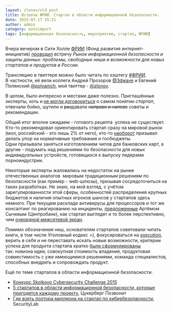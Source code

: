 ```yaml
---
layout: zlonov/old_post
title: Встреча ФРИИ. Стартап в области информационной безопасности.
date: 2015-07-17 15:21
author: admin
category: autoimport
tags: [информационная безопасность, мероприятие, стартап, ФРИИ]
---
```

Вчера вечером в Сити Холле <a href="http://www.iidf.ru/about/us/" target="_blank">ФРИИ</a> (Фонд развития интернет-инициатив) <a href="https://iidf-pr.timepad.ru/event/221523/" target="_blank">проводил</a> встречу <em>Рынок информационной безопасности и защиты данных: проблемы, свободные ниши и возможности для новых стартапов и продуктов в России</em>.

Трансляцию в твиттере можно было читать по хэштегу <a href="https://twitter.com/search?q=%23ФРИИ" target="_blank">#ФРИИ</a>. В частности, её вели коллеги Андрей Прозоров <a href="https://twitter.com/3dwave/" target="_blank">@3dwave</a> и Евгений Полянский <a href="https://twitter.com/polyanich" target="_blank">@polyanich</a>, мой твиттер - <a href="https://twitter.com/zlonov" target="_blank">@zlonov</a>.

В целом, было интересно и местами даже полезно. Приглашённые эксперты, хоть и <a href="https://twitter.com/zlonov/status/621712503475732480" target="_blank">не могли договориться</a> о самом понятии <em>стартап</em>, отвечали бойко, шутили и <del>раз</del>давали <del>направо и налево</del> советы и рекомендации.

Общий итог вполне ожидаем - готового рецепта  успеха не существует. Кто-то рекомендовал ориентировать стартап сразу на мировой рынок (мол, российский - это лишь 2% от него), кто-то <a href="https://twitter.com/zlonov/status/621721190705537024" target="_blank">наоборот</a> призывал делать упор на нормативные требования и госбюджеты. Одни призывали заняться изготовлением чипов для банковских карт, а другие - подумать над решениями по безопасности для новых <em>индивидуальных</em> устройств, готовящихся к выпуску лидерами порноиндустрии.

Некоторые эксперты жаловались на недостаток на рынке отечественных аналогов  мировым традиционным решениям по безопасности (как пример - web-шлюзы), призывая сосредоточиться на таких разработках. Не знаю, на мой взгляд, с учётом зарегулированности этой сферы, особенностей распределения крупных бюджетов и наличия опытных игроков шансов у стартапов здесь немного. При текущем раскладе антивирусы для процессоров и тот же консалтинг по реагированию на инциденты, <a href="https://twitter.com/zlonov/status/621716462399586304" target="_blank">предложенные</a> Артёмом Сычевым (Центробанк), как стартап выглядят и то более перспективно, чем <a href="https://zlonov.ru/certified_firewalls/" target="_blank">очередной межсетевой экран</a>.

Помимо обозначения ниш, основателям стартапов советовали читать книги, в том числе Уголовный кодекс =), фокусироваться на <em><a href="http://www.forbes.com/sites/martinzwilling/2012/05/20/startups-are-all-about-the-execution-so-tell-me-how/" target="_blank">execution</a></em>, верить в себя и не переставать искать новые возможности, критерии успеха для продукта стартапа кратко <a href="https://twitter.com/zlonov/status/621715152472285184" target="_blank">были сформулированы</a> так: новизна идеи, совокупная стоимость владения, продуктовая совместимость с уже имеющимися решениями, команда специалистов, способных внедрить и сопровождать продукт.

Ещё по теме стартапов в области информационной безопасности:
<ul>
	<li><a href="http://sk.ru/foundation/events/may2015/cyber2015/" target="_blank">Конкурс Skolkovo Cybersecurity Challenge 2015</a></li>
	<li><a href="http://siliconrus.com/2014/11/secure-eset-startup/" target="_blank">5 стартапов в области информационной безопасности, которые пригодятся каждому проекту</a>, Цукерберг Позвонит</li>
	<li><a href="http://www.securitylab.ru/news/472699.php" target="_blank">Где взять полтора миллиона на стартап по кибербезопасности</a>, SecurityLab</li>
</ul>
